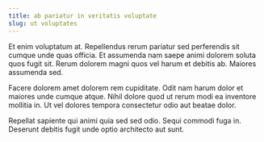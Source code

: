 ```yaml
---
title: ab pariatur in veritatis voluptate
slug: ut voluptates
---
```


Et enim voluptatum at. Repellendus rerum pariatur sed perferendis sit cumque unde quas officia. Et assumenda nam saepe animi dolorem soluta quos fugit sit. Rerum dolorem magni quos vel harum et debitis ab. Maiores assumenda sed.

Facere dolorem amet dolorem rem cupiditate. Odit nam harum dolor et maiores unde cumque atque. Nihil dolore quod ut rerum modi ea inventore mollitia in. Ut vel dolores tempora consectetur odio aut beatae dolor.

Repellat sapiente qui animi quia sed sed odio. Sequi commodi fuga in. Deserunt debitis fugit unde optio architecto aut sunt.

